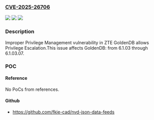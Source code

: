 ### [CVE-2025-26706](https://cve.mitre.org/cgi-bin/cvename.cgi?name=CVE-2025-26706)
![](https://img.shields.io/static/v1?label=Product&message=GoldenDB&color=blue)
![](https://img.shields.io/static/v1?label=Version&message=6.1.03%3C%3D%206.1.03.07%20&color=brighgreen)
![](https://img.shields.io/static/v1?label=Vulnerability&message=CWE-269%20Improper%20Privilege%20Management&color=brighgreen)

### Description

Improper Privilege Management vulnerability in ZTE GoldenDB allows Privilege Escalation.This issue affects GoldenDB: from 6.1.03 through 6.1.03.07.

### POC

#### Reference
No PoCs from references.

#### Github
- https://github.com/fkie-cad/nvd-json-data-feeds

